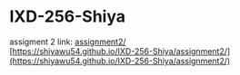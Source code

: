 # IXD-256-Shiya

assigment 2 link: [assignment2/](assignment2/) <br>
[https://shiyawu54.github.io/IXD-256-Shiya/assignment2/](https://shiyawu54.github.io/IXD-256-Shiya/assignment2/)
